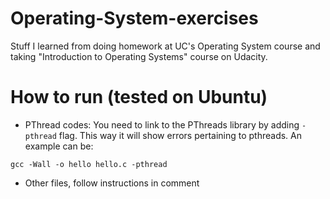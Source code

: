 # Operating-System-exercises
Stuff I learned from doing homework at UC's Operating System course and taking "Introduction to Operating Systems" course on Udacity.

# How to run (tested on Ubuntu)
- PThread codes:
    You need to link to the PThreads library by adding `-pthread` flag. This way it will show errors pertaining to pthreads. An example can be: 
```
gcc -Wall -o hello hello.c -pthread
```
- Other files, follow instructions in comment
